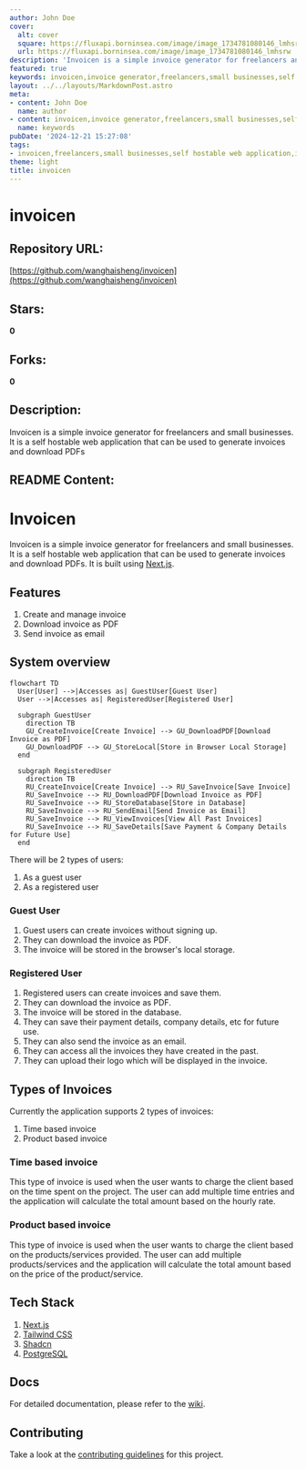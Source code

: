 ```yaml
---
author: John Doe
cover:
  alt: cover
  square: https://fluxapi.borninsea.com/image/image_1734781080146_lmhsrw
  url: https://fluxapi.borninsea.com/image/image_1734781080146_lmhsrw
description: 'Invoicen is a simple invoice generator for freelancers and small businesses. It is a self hostable web application that can be used to generate invoices and download PDFs'
featured: true
keywords: invoicen,invoice generator,freelancers,small businesses,self hostable,web application,PDF download,Next.js,Tailwind CSS,Shadcn,PostgreSQL,guest user,registered user,invoice creation,payment details,company details,time based invoice,product based invoice,documentation,contributing
layout: ../../layouts/MarkdownPost.astro
meta:
- content: John Doe
  name: author
- content: invoicen,invoice generator,freelancers,small businesses,self hostable,web application,PDF download,Next.js,Tailwind CSS,Shadcn,PostgreSQL,guest user,registered user,invoice creation,payment details,company details,time based invoice,product based invoice,documentation,contributing
  name: keywords
pubDate: '2024-12-21 15:27:08'
tags:
- invoicen,freelancers,small businesses,self hostable web application,invoice generator,PDF download,Next.js,Tailwind CSS,Shadcn,PostgreSQL,guest user,registered user,invoice creation,invoice management,flowchart,GitHub wiki,contributing guidelines,time based invoice,product based invoice
theme: light
title: invoicen
---
```


# invoicen

## Repository URL: 
[https://github.com/wanghaisheng/invoicen](https://github.com/wanghaisheng/invoicen)

## Stars: 
**0**

## Forks: 
**0**

## Description: 
Invoicen is a simple invoice generator for freelancers and small businesses. It is a self hostable web application that can be used to generate invoices and download PDFs

## README Content: 
# Invoicen

Invoicen is a simple invoice generator for freelancers and small businesses. It is a self hostable web application that can be used to generate invoices and download PDFs. It is built using [Next.js](https://nextjs.org/).

## Features

1. Create and manage invoice
1. Download invoice as PDF
1. Send invoice as email

## System overview

```mermaid
flowchart TD
  User[User] -->|Accesses as| GuestUser[Guest User]
  User -->|Accesses as| RegisteredUser[Registered User]

  subgraph GuestUser
    direction TB
    GU_CreateInvoice[Create Invoice] --> GU_DownloadPDF[Download Invoice as PDF]
    GU_DownloadPDF --> GU_StoreLocal[Store in Browser Local Storage]
  end

  subgraph RegisteredUser
    direction TB
    RU_CreateInvoice[Create Invoice] --> RU_SaveInvoice[Save Invoice]
    RU_SaveInvoice --> RU_DownloadPDF[Download Invoice as PDF]
    RU_SaveInvoice --> RU_StoreDatabase[Store in Database]
    RU_SaveInvoice --> RU_SendEmail[Send Invoice as Email]
    RU_SaveInvoice --> RU_ViewInvoices[View All Past Invoices]
    RU_SaveInvoice --> RU_SaveDetails[Save Payment & Company Details for Future Use]
  end
```

There will be 2 types of users:

1. As a guest user
1. As a registered user

### Guest User

1. Guest users can create invoices without signing up.
1. They can download the invoice as PDF.
1. The invoice will be stored in the browser's local storage.

### Registered User

1. Registered users can create invoices and save them.
1. They can download the invoice as PDF.
1. The invoice will be stored in the database.
1. They can save their payment details, company details, etc for future use.
1. They can also send the invoice as an email.
1. They can access all the invoices they have created in the past.
1. They can upload their logo which will be displayed in the invoice.

## Types of Invoices

Currently the application supports 2 types of invoices:

1. Time based invoice
1. Product based invoice

### Time based invoice

This type of invoice is used when the user wants to charge the client based on the time spent on the project. The user can add multiple time entries and the application will calculate the total amount based on the hourly rate.

### Product based invoice

This type of invoice is used when the user wants to charge the client based on the products/services provided. The user can add multiple products/services and the application will calculate the total amount based on the price of the product/service.

## Tech Stack

1. [Next.js](https://nextjs.org/)
1. [Tailwind CSS](https://tailwindcss.com/)
1. [Shadcn](https://shadcn.com/)
1. [PostgreSQL](https://www.postgresql.org/)

## Docs

For detailed documentation, please refer to the [wiki](https://github.com/keizerworks/invoicen/wiki).

## Contributing

Take a look at the [contributing guidelines](CONTRIBUTING.md) for this project.

